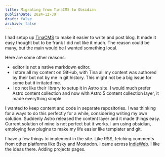 ```yaml
---
title: Migrating from TinaCMS to Obsidian
publishDate: 2024-12-30
draft: false
archive: false
---
```


I had setup up [TinaCMS](2024-07-integrating-cms-to-my-blog) to make it easier to write and post blog. It made it easy thought but to be frank I did not like it much. The reason could be many, but the main would be I wanted something local. 

Here are some other reasons:
- editor is not a native markdown editor.
- I store all my content on GitHub, with Tina all my content was authored by their bot not by me in git history. This might not be a big issue for some but it irritated me.
- I do not like their library to setup it in Astro site. I would much prefer Astro content collection and now with Astro 5 content collection layer, it made everything simple.

I wanted to keep content and code in separate repositories. I was thinking for a ways to do this perfectly for a while, considering writing my own solution. Suddenly Astro released the content layer and it made things easy. Current solution of mine is not perfect but it works. I am using obsidian, employing few plugins to make my life easier like templater and git. 


I have a few things to implement in the site. Like RSS, fetching comments from other platforms like Bsky and Mostodon. I came across [IndieWeb](https://indieweb.org/). I like the ideas there. Adding projects pages.